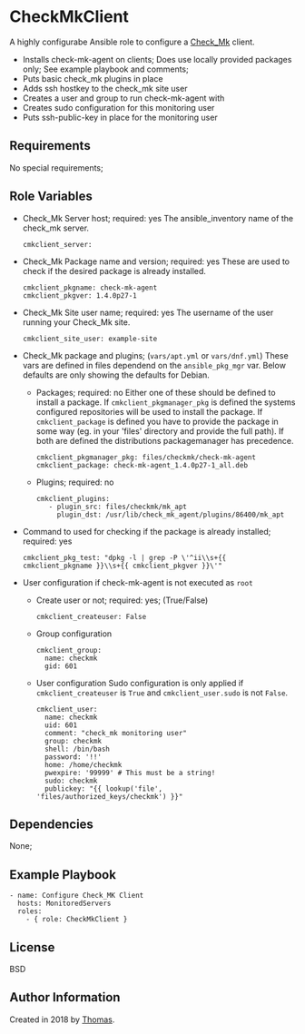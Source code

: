 CheckMkClient
=============

A highly configurabe Ansible role to configure a [Check_Mk](https://mathias-kettner.de/check_mk.html) client.

- Installs check-mk-agent on clients; Does use locally provided packages only; See example playbook and comments;
- Puts basic check_mk plugins in place
- Adds ssh hostkey to the check_mk site user
- Creates a user and group to run check-mk-agent with
- Creates sudo configuration for this monitoring user
- Puts ssh-public-key in place for the monitoring user

Requirements
------------

No special requirements;

Role Variables
--------------

- Check_Mk Server host; required: yes
  The ansible_inventory name of the check_mk server.

      cmkclient_server: 

- Check_Mk Package name and version; required: yes
  These are used to check if the desired package is already installed.
   
      cmkclient_pkgname: check-mk-agent
      cmkclient_pkgver: 1.4.0p27-1

- Check_Mk Site user name; required: yes
  The username of the user running your Check_Mk site.

      cmkclient_site_user: example-site

- Check_Mk package and plugins; (`vars/apt.yml` or `vars/dnf.yml`)
  These vars are defined in files dependend on the `ansible_pkg_mgr` var. Below defaults are only showing the defaults for Debian.

  - Packages; required: no
    Either one of these should be defined to install a package. If `cmkclient_pkgmanager_pkg` is defined the systems configured repositories will be used to install the package. If `cmkclient_package` is defined you have to provide the package in some way (eg. in your 'files' directory and provide the full path). If both are defined the distributions packagemanager has precedence.

        cmkclient_pkgmanager_pkg: files/checkmk/check-mk-agent
        cmkclient_package: check-mk-agent_1.4.0p27-1_all.deb

  - Plugins; required: no

        cmkclient_plugins: 
           - plugin_src: files/checkmk/mk_apt
             plugin_dst: /usr/lib/check_mk_agent/plugins/86400/mk_apt

- Command to used for checking if the package  is already installed; required: yes

      cmkclient_pkg_test: "dpkg -l | grep -P \'^ii\\s+{{ cmkclient_pkgname }}\\s+{{ cmkclient_pkgver }}\'"

- User configuration if check-mk-agent is not executed as `root`                                                                                                                                         
  - Create user or not; required: yes; (True/False)

        cmkclient_createuser: False
  - Group configuration

        cmkclient_group:
          name: checkmk
          gid: 601
  - User configuration
    Sudo configuration is only applied if `cmkclient_createuser` is `True` and `cmkclient_user.sudo` is not `False`.

        cmkclient_user:
          name: checkmk
          uid: 601
          comment: "check_mk monitoring user"
          group: checkmk
          shell: /bin/bash
          password: '!!'
          home: /home/checkmk
          pwexpire: '99999' # This must be a string!
          sudo: checkmk
          publickey: "{{ lookup('file', 'files/authorized_keys/checkmk') }}"



Dependencies
------------

None;

Example Playbook
----------------

    - name: Configure Check_MK Client
      hosts: MonitoredServers
      roles:
        - { role: CheckMkClient }

License
-------

BSD

Author Information
------------------

Created in 2018 by [Thomas](https://blog.waan.name/).

